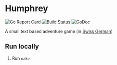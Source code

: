 # Humphrey

[![Go Report Card](https://goreportcard.com/badge/github.com/cloudlena/humphrey?style=flat-square)](https://goreportcard.com/report/github.com/cloudlena/humphrey)
[![Build Status](https://img.shields.io/endpoint.svg?url=https%3A%2F%2Factions-badge.atrox.dev%2Fcloudlena%2Fhumphrey%2Fbadge&style=flat-square)](https://github.com/cloudlena/humphrey/actions)
[![GoDoc](https://godoc.org/github.com/golang/gddo?status.svg)](http://godoc.org/github.com/cloudlena/humphrey/pkg/game)

A small text based adventure game (in [Swiss German](https://www.berndeutsch.ch))

## Run locally

1. Run `make`
